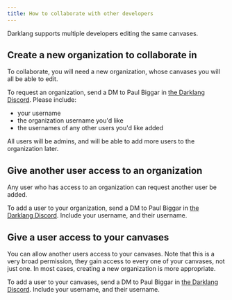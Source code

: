 ```yaml
---
title: How to collaborate with other developers
---
```


Darklang supports multiple developers editing the same canvases.

## Create a new organization to collaborate in

To collaborate, you will need a new organization, whose canvases you will all be
able to edit.

To request an organization, send a DM to Paul Biggar in
[the Darklang Discord](https://darklang.com/discord-invite). Please include:

- your username
- the organization username you'd like
- the usernames of any other users you'd like added

All users will be admins, and will be able to add more users to the organization
later.

## Give another user access to an organization

Any user who has access to an organization can request another user be added.

To add a user to your organization, send a DM to Paul Biggar in
[the Darklang Discord](https://darklang.com/discord-invite). Include your username,
and their username.

## Give a user access to your canvases

You can allow another users access to your canvases. Note that this is a very
broad permission, they gain access to every one of your canvases, not just one.
In most cases, creating a new organization is more appropriate.

To add a user to your canvases, send a DM to Paul Biggar in
[the Darklang Discord](https://darklang.com/discord-invite). Include your username,
and their username.
